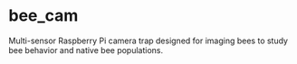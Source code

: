 # bee_cam
Multi-sensor Raspberry Pi camera trap designed for imaging bees to study bee behavior and native bee populations.

